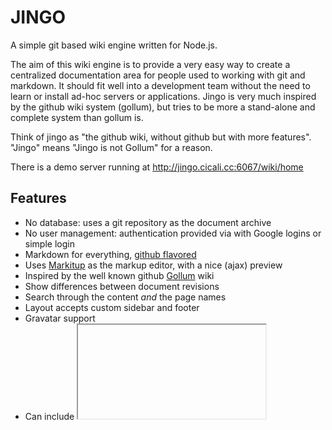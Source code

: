 JINGO
=====

A simple git based wiki engine written for Node.js.

The aim of this wiki engine is to provide a very easy way to create a centralized
documentation area for people used to working with git and markdown. It should fit well
into a development team without the need to learn or install ad-hoc servers or applications. 
Jingo is very much inspired by the github wiki system (gollum), but tries to be more 
a stand-alone and complete system than gollum is.

Think of jingo as "the github wiki, without github but with more features". "Jingo" 
means "Jingo is not Gollum" for a reason.

There is a demo server running at http://jingo.cicali.cc:6067/wiki/home

Features
--------

- No database: uses a git repository as the document archive
- No user management: authentication provided via with Google logins or simple login
- Markdown for everything, [github flavored](http://github.github.com/github-flavored-markdown/)
- Uses [Markitup](http://markitup.jaysalvat.com/home/) as the markup editor, with a nice (ajax) preview
- Inspired by the well known github [Gollum](https://github.com/github/gollum) wiki
- Show differences between document revisions
- Search through the content _and_ the page names
- Layout accepts custom sidebar and footer
- Gravatar support
- Can include <iframe>s in the document (es: embed a Google Drive document)
- Can use custom CSS and JavaScript scripts
- White list for authorization on page reading and writing
- Detects unwritten pages (will appear in red)
- Automatically push to a remote

Known limitations
-----------------

- The authentication is mandatory (no anonymous writing allowed). See also issue #4
- The repository is "flat" (no directories or namespaces)
- Authorization is only based on a regexp'ed white list with matches on the user email address
- There is one authorization level only (no "administrators" and "editors")
- At the moment there is no "restore previous revision", just a revision browser
- No scheduled pull or fetch from the remote is provided (because handling conflicts would be 
  a bit too... _interesting_)

Please note that at the moment it is quite "risky" to have someone else, other than jingo itself, 
have write access to the remote jingo is pushing to. The push operation is supposed to always be 
successfull and there is no pull or fetch. You can of course manage to handle pull requests yourself.

Installation
------------

`npm install jingo` or download the whole thing and run "npm install"

Jingo needs a config file and to create a sample config file, just run `jingo -s`, redirect the 
output on a file and then edit it. The config file contains all the available configuration keys. 
Be sure to provide a valid server hostname (like wiki.mycompany.com) for Google Auth to be able 
to get back to you.

If you define a `remote` to push to, then jingo will automatically issue a push to that remote every 
`pushInterval` seconds. The branch (local and remote) will be always `master`.

The basic command to run the wiki will then be

`jingo -c /path/to/config.yaml` (using `forever -w` is highly recommended, though)

Before running jingo you need to initialize its git repository somewhere (`git init` is enough).

If you define a remote to push to, be sure that the user who'll push has the right to do so.

If your documents reside in subdirectory of your repository, you need to specify its name using the 
`docSubdir` configuration option. The `repository` path _must_ be an absolute path pointing to the 
root of the repository.

If you want your wiki server to only listen to your `localhost`, set the configuration key `localOnly` to true.

Authentication and Authorization
--------------------------------

The _authorization_ section of the config file has two keys: anonRead and validMatches. If the 
anonRead is true, then anyone can read anything.
If anonRead is false you need to authenticate also for reading and then the email of the user _must_ 
match at least one of the regular expressions provided via validMatches, which is a comma separated 
list. There is no "anonWrite", though. To edit a page the user must be authenticated.

The authentication is mandatory to edit pages from the web interface, but jingo works on a git repository;
that means that you could skip the authentication altogether and edit pages with your editor and push 
to the remote that jingo is serving.

You can enable two authentication methodologies: _Google logins_ or a simple, locally verified 
username/password credentials match (called "alone").

If you use the _alone_ method, you can have _only one user_ accessing the wiki (thus the name).

The _Google Login_ doesn't need any configuration option: just enable it in the config file (it's enabled by default),
but assure yourself that the `server.hostname` and `server.port` point to something that Google can reach (localhost:6067 is fine).

The _alone_ method uses a `username`, a `passwordHash` and optionally an `email`. The password is hashed
using a _non salted_ SHA-1 algorithm, which makes this method not the safest in the world but at least you don't have
a clear text password in the config file. To generate the hash, use the `--hash-string` program option: once
you get the hash, copy it in the config file.

You can enable both authentication options at the same time. The `alone` is disabled by default.

Customization
-------------

You can customize jingo in four different ways:

- add a left sidebar to every page: just add a file named `_sidebar.md` containing the markdown you 
  want to display to the repository. You can edit or create the sidebar from jingo itself, visiting 
  `/wiki/_sidebar` (note that the title of the page in this case is useless)
- add a footer to every page: the page you need to create is "_footer.md" and the same rules for the 
  sidebar apply
- add a custom CSS file, included in every page as the last file. The name of the file must be `_style.css` 
  and must reside in the repository. It is not possible to edit the file from jingo itself
- add a custom JavaScript file, included in every page as the last JavaScript file. The name of the file must 
  be `_script.js` and must reside in the repository. It is not possible to edit the file from jingo itself

All those files are cached (thus, not re-read for every page load, but kept in memory). This means that for 
every modification in _style.css and _script.js you need to restart the server (sorry, working on that). 
This is not true for the footer and the sidebar but ONLY IF you edit those pages from jingo (which in that 
case will clear the cache by itself).

jingo uses twitter Bootstrap and jQuery as its front-end components. 

Editing
-------

To link to another Jingo wiki page, use the Jingo Page Link Tag.

    [[Jingo Works]]

The above tag will create a link to the corresponding page file named
`jingo-works.md`. The conversion is as follows:

  1. Replace any spaces (U+0020) with dashes (U+002D)
  2. Replace any slashes (U+002F) with dashes (U+002D)

If you'd like the link text to be something that doesn't map directly to the
page name, you can specify the actual page name after a pipe:

    [[How Jingo works|Jingo Works]]

The above tag will link to `jingo-works.md` using "How Jingo Works" as the link text.

